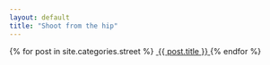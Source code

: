 ```yaml
---
layout: default
title: "Shoot from the hip"
---
```


<section class="gallery-wrapper">
	<div class="container photos">
		<div class="grid">
			{% for post in site.categories.street %}
				<a class="gallery-photo" href="{{ site.baseurl }}{{ post.url }}">
					<img src="{{ site.baseurl }}{{ post.base-path }}/{{ post.image-name }}-sm.jpg" alt="">
					<span class="caption">{{ post.title }}</span>
				</a>
			{% endfor %}
		</div>
	</div>
</section>
